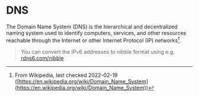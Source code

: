 # DNS

The Domain Name System (DNS) is the hierarchical and decentralized naming system used to identify computers, services, and other resources reachable through the Internet or other Internet Protocol (IP) networks[^note].

[^note]: From Wikipedia, last checked 2022-02-19 ([https://en.wikipedia.org/wiki/Domain_Name_System](https://en.wikipedia.org/wiki/Domain_Name_System))

> You can convert the IPv6 addresses to nibble format using e.g. [rdns6.com/nibble](http://rdns6.com/nibble)
